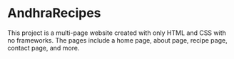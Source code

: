# AndhraRecipes
This project is a multi-page website created with only HTML and CSS with no frameworks. The pages include a home page, about page, recipe page, contact page, and more.
